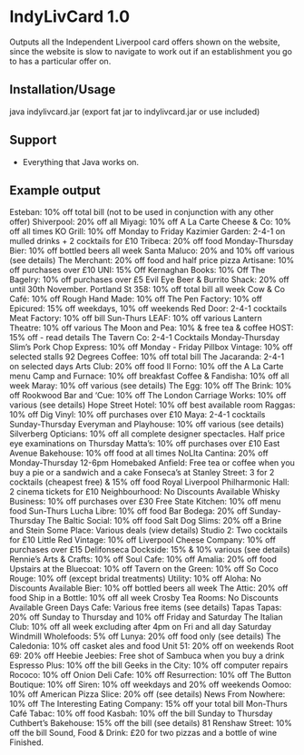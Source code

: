# IndyLivCard 1.0
Outputs all the Independent Liverpool card offers shown on the website, since the website is slow to navigate to work out if an establishment you go to has a particular offer on.

## Installation/Usage
java indylivcard.jar (export fat jar to indylivcard.jar or use included)

## Support
* Everything that Java works on.

## Example output
Esteban: 10% off total bill (not to be used in conjunction with any other offer)
Shiverpool: 20% off all
Miyagi: 10% off A La Carte
Cheese & Co: 10% off all times
KO Grill: 10% off Monday to Friday
Kazimier Garden: 2-4-1 on mulled drinks + 2 cocktails for £10
Tribeca: 20% off food Monday-Thursday
Bier: 10% off bottled beers all week
Santa Maluco: 20% and 10% off various (see details)
The Merchant: 20% off food and half price pizza
Artisane: 10% off purchases over £10
UNI: 15% Off
Kernaghan Books: 10% Off
The Bagelry: 10% off purchases over £5
Evil Eye Beer & Burrito Shack: 20% off until 30th November.
Portland St 358: 10% off total bill all week
Cow & Co Café: 10% off
Rough Hand Made: 10% off
The Pen Factory: 10% off
Epicured: 15% off weekdays, 10% off weekends
Red Door: 2-4-1 cocktails
Meat Factory: 10% off bill Sun-Thurs
LEAF: 10% off various
Lantern Theatre: 10% off various
The Moon and Pea: 10% & free tea & coffee
HOST: 15% off - read details
The Tavern Co: 2-4-1 Cocktails Monday-Thursday
Slim’s Pork Chop Express: 10% off Monday - Friday
Pillbox Vintage: 10% off selected stalls
92 Degrees Coffee: 10% off total bill
The Jacaranda: 2-4-1 on selected days
Arts Club: 20% off food
Il Forno: 10% off the A La Carte menu
Camp and Furnace: 10% off breakfast
Coffee & Fandisha: 10% off all week
Maray: 10% off various (see details)
The Egg: 10% off
The Brink: 10% off
Rookwood Bar and ‘Cue: 10% off
The London Carriage Works: 10% off various (see details)
Hope Street Hotel: 10% off best available room
Raggas: 10% off
Dig Vinyl: 10% off purchases over £10
Maya: 2-4-1 cocktails Sunday-Thursday
Everyman and Playhouse: 10% off various (see details)
Silverberg Opticians: 10% off all complete designer spectacles. Half price eye examinations on Thursday
Matta’s: 10% off purchases over £10
East Avenue Bakehouse: 10% off food at all times
NoLIta Cantina: 20% off Monday-Thursday 12-6pm
Homebaked Anfield: Free tea or coffee when you buy a pie or a sandwich and a cake
Fonseca’s at Stanley Street: 3 for 2 cocktails (cheapest free) & 15% off food
Royal Liverpool Philharmonic Hall: 2 cinema tickets for £10
Neighbourhood: No Discounts Available
Whisky Business: 10% off purchases over £30
Free State Kitchen: 10% off menu food Sun-Thurs
Lucha Libre: 10% off food
Bar Bodega: 20% off Sunday-Thursday
The Baltic Social: 10% off food
Salt Dog Slims: 20% off a Brine and Stein
Some Place: Various deals (view details)
Studio 2: Two cocktails for £10
Little Red Vintage: 10% off
Liverpool Cheese Company: 10% off purchases over £15
Delifonseca Dockside: 15% & 10% various (see details)
Rennie’s Arts & Crafts: 10% off
Soul Cafe: 10% off
Amalia: 20% off food
Upstairs at the Bluecoat: 10% off
Tavern on the Green: 10% off
So Coco Rouge: 10% off (except bridal treatments)
Utility: 10% off
Aloha: No Discounts Available
Bier: 10% off bottled beers all week
The Attic: 20% off food
Ship in a Bottle: 10% off all week
Crosby Tea Rooms: No Discounts Available
Green Days Cafe: Various free items (see details)
Tapas Tapas: 20% off Sunday to Thursday and 10% off Friday and Saturday
The Italian Club: 10% off all week excluding after 4pm on Fri and all day Saturday
Windmill Wholefoods: 5% off
Lunya: 20% off food only (see details)
The Caledonia: 10% off casket ales and food
Unit 51: 20% off on weekends
Root 69: 20% off
Heebie Jeebies: Free shot of Sambuca when you buy a drink
Espresso Plus: 10% off the bill
Geeks in the City: 10% off computer repairs
Rococo: 10% off
Onion Deli Cafe: 10% off
Resurrection: 10% off
The Button Boutique: 10% off
Siren: 10% off weekdays and 20% off weekends
Oomoo: 10% off
American Pizza Slice: 20% off (see details)
News From Nowhere: 10% off
The Interesting Eating Company: 15% off your total bill Mon-Thurs
Café Tabac: 10% off food
Kasbah: 10% off the bill Sunday to Thursday
Cuthbert’s Bakehouse: 15% off the bill (see details)
81 Renshaw Street: 10% off the bill
Sound, Food & Drink: £20 for two pizzas and a bottle of wine
Finished.